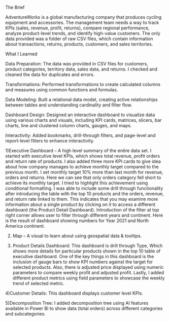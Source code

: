 The Brief

AdventureWorks is a global manufacturing company that produces cycling equipment and accessories. The management team needs a way to track KPIs (sales, revenue, profit, returns), compare regional performance, analyze product-level trends, and identify high-value customers. The only data provided was a folder of raw CSV files, which contain information about transactions, returns, products, customers, and sales territories.

What I Learned

Data Preparation: The data was provided in CSV files for customers, product categories, territory data, sales data, and returns. I checked and cleaned the data for duplicates and errors.

Transformations: Performed transformations to create calculated columns and measures using common functions and formulas.

Data Modeling: Built a relational data model, creating active relationships between tables and understanding cardinality and filter flow.

Dashboard Design: Designed an interactive dashboard to visualize data using various charts and visuals, including KPI cards, matrices, slicers, bar charts, line and clustered column charts, gauges, and maps.

Interactivity: Added bookmarks, drill-through filters, and page-level and report-level filters to enhance interactivity.


1)Executive Dashboard – A high level summary of the entire data set. 
I started with executive level KPIs, which shows total revenue, profit orders and return rate of products. I also added three more KPI cards to give idea about how company manages to achieve monthly target compared to the previous month. I set monthly target 10% more than last month for revenue, orders and returns. Here we can see that only orders category fell short to achieve its monthly target. I tried to highlight this achievement using conditional formatting. 
I was able to include some drill through functionality after introducing the table with the top 10 products and the orders, revenue, and return rate linked to them. This indicates that you may examine more information about a single product by clicking on it to access a different dashboard (the Product Detail Dashboard).
Introduction of the filter at top right corner allows user to filter through different years and continent. Here is the result of dashboard showing numbers for Year 2021 and North America continent.


2) Map – A visual to learn about using geospatial data & tooltips.


3) Product Details Dashboard: This dashboard is drill through Type, Which shows more details for particular products shown in the top 10 table of executive dashboard.
One of the key things in this dashboard is the inclusion of gauge bars to show KPI numbers against the target for selected products.
Also, there is adjusted price displayed using numeric parameters to compare weekly profit and adjusted profit.
Lastly, I added different product metrics using field parameters to showcase the weekly trend of selected metric.

4)Customer Details: This dashboard displays customer level KPIs.

5)Decomposition Tree: I added decomposition tree using AI features available in Power Bi to show data (total orders) across different categories and subcategories.

